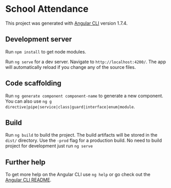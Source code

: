 # School Attendance

This project was generated with [Angular CLI](https://github.com/angular/angular-cli) version 1.7.4.

## Development server

Run `npm install` to get node modules.

Run `ng serve` for a dev server. Navigate to `http://localhost:4200/`. The app will automatically reload if you change any of the source files.

## Code scaffolding

Run `ng generate component component-name` to generate a new component. 
You can also use `ng g directive|pipe|service|class|guard|interface|enum|module`.

## Build

Run `ng build` to build the project. The build artifacts will be stored in the `dist/` directory. Use the `-prod` flag for a production build. No need to build project for development just run `ng serve`



## Further help

To get more help on the Angular CLI use `ng help` or go check out the [Angular CLI README](https://github.com/angular/angular-cli/blob/master/README.md).

